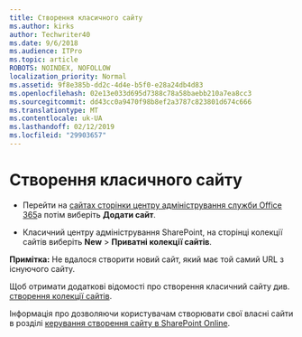 ```yaml
---
title: Створення класичного сайту
ms.author: kirks
author: Techwriter40
ms.date: 9/6/2018
ms.audience: ITPro
ms.topic: article
ROBOTS: NOINDEX, NOFOLLOW
localization_priority: Normal
ms.assetid: 9f8e385b-dd2c-4d4e-b5f0-e28a24db4d83
ms.openlocfilehash: 02e13e033d695d7388c78a58baebb210a7ea8cc3
ms.sourcegitcommit: dd43cc0a9470f98b8ef2a3787c823801d674c666
ms.translationtype: MT
ms.contentlocale: uk-UA
ms.lasthandoff: 02/12/2019
ms.locfileid: "29903657"
---
```

# <a name="create-a-classic-site"></a>Створення класичного сайту

- Перейти на [сайтах сторінки центру адміністрування служби Office 365](https://portal.office.com/adminportal/home#/SitesList)а потім виберіть **Додати сайт**. 
    
- Класичний центру адміністрування SharePoint, на сторінці колекції сайтів виберіть **New** \> **Приватні колекції сайтів**. 
    
 **Примітка:** Не вдалося створити новий сайт, який має той самий URL з існуючого сайту. 
  
Щоб отримати додаткові відомості про створення класичний сайту див. [створення колекції сайтів](https://go.microsoft.com/fwlink/?linkid=866295).
  
Інформація про дозволяючи користувачам створювати свої власні сайти в розділі [керування створення сайту в SharePoint Online](https://go.microsoft.com/fwlink/?linkid=866296).
  

